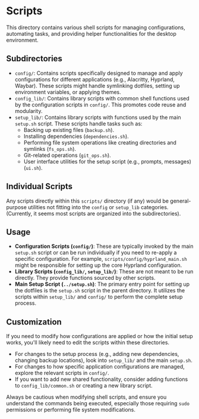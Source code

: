 # Scripts

This directory contains various shell scripts for managing configurations, automating tasks, and providing helper functionalities for the desktop environment.

## Subdirectories

*   `config/`: Contains scripts specifically designed to manage and apply configurations for different applications (e.g., Alacritty, Hyprland, Waybar). These scripts might handle symlinking dotfiles, setting up environment variables, or applying themes.
*   `config_lib/`: Contains library scripts with common shell functions used by the configuration scripts in `config/`. This promotes code reuse and modularity.
*   `setup_lib/`: Contains library scripts with functions used by the main `setup.sh` script. These scripts handle tasks such as:
    *   Backing up existing files (`backup.sh`).
    *   Installing dependencies (`dependencies.sh`).
    *   Performing file system operations like creating directories and symlinks (`fs_ops.sh`).
    *   Git-related operations (`git_ops.sh`).
    *   User interface utilities for the setup script (e.g., prompts, messages) (`ui.sh`).

## Individual Scripts

Any scripts directly within this `scripts/` directory (if any) would be general-purpose utilities not fitting into the `config` or `setup_lib` categories. (Currently, it seems most scripts are organized into the subdirectories).

## Usage

*   **Configuration Scripts (`config/`)**: These are typically invoked by the main `setup.sh` script or can be run individually if you need to re-apply a specific configuration. For example, `scripts/config/hyprland_main.sh` might be responsible for setting up the core Hyprland configuration.
*   **Library Scripts (`config_lib/`, `setup_lib/`)**: These are not meant to be run directly. They provide functions sourced by other scripts.
*   **Main Setup Script (`../setup.sh`)**: The primary entry point for setting up the dotfiles is the `setup.sh` script in the parent directory. It utilizes the scripts within `setup_lib/` and `config/` to perform the complete setup process.

## Customization

If you need to modify how configurations are applied or how the initial setup works, you'll likely need to edit the scripts within these directories.

*   For changes to the setup process (e.g., adding new dependencies, changing backup locations), look into `setup_lib/` and the main `setup.sh`.
*   For changes to how specific application configurations are managed, explore the relevant scripts in `config/`.
*   If you want to add new shared functionality, consider adding functions to `config_lib/common.sh` or creating a new library script.

Always be cautious when modifying shell scripts, and ensure you understand the commands being executed, especially those requiring `sudo` permissions or performing file system modifications.
